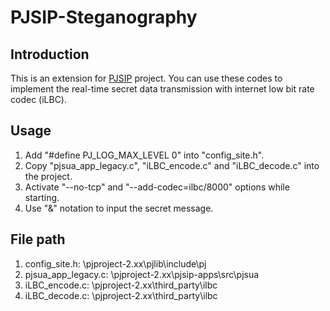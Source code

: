 # PJSIP-Steganography
## Introduction
This is an extension for <a href="https://www.pjsip.org/">PJSIP</a> project. You can use these codes to implement the real-time secret data transmission with internet low bit rate codec (iLBC).
## Usage
<ol>
  <li>Add "#define PJ_LOG_MAX_LEVEL 0" into "config_site.h".</li>
  <li>Copy "pjsua_app_legacy.c", "iLBC_encode.c" and "iLBC_decode.c" into the project.</li>
  <li>Activate "--no-tcp" and "--add-codec=ilbc/8000" options while starting.</li>
  <li>Use "&" notation to input the secret message.</li>
</ol>

## File path
<ol>
  <li>config_site.h: \pjproject-2.xx\pjlib\include\pj</li>
  <li>pjsua_app_legacy.c: \pjproject-2.xx\pjsip-apps\src\pjsua</li>
  <li>iLBC_encode.c: \pjproject-2.xx\third_party\ilbc</li>
  <li>iLBC_decode.c: \pjproject-2.xx\third_party\ilbc</li>
</ol>
